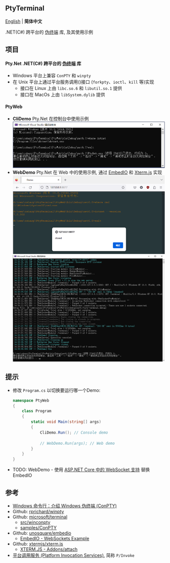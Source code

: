 ## PtyTerminal

[English](./README.md) | **简体中文**

.NET(C#) 跨平台的 [伪终端](https://baike.baidu.com/item/%E4%BC%AA%E7%BB%88%E7%AB%AF/6247439) 库, 及其使用示例

## 项目
#### **Pty.Net** .NET(C#) 跨平台的 [伪终端](https://baike.baidu.com/item/%E4%BC%AA%E7%BB%88%E7%AB%AF/6247439) 库
- Windows 平台上兼容 `ConPTY` 和 `winpty`
- 在 Unix 平台上通过平台服务调用()接口 (`forkpty`、`ioctl`、`kill` 等)实现
    - 接口在 Linux 上由 `libc.so.6` 和 `libutil.so.1` 提供
    - 接口在 MacOs 上由 `libSystem.dylib` 提供
#### **PtyWeb**
- **CliDemo** Pty.Net 在控制台中使用示例
![console-demo.png](./assets/console-demo.png)
- **WebDemo** Pty.Net 在 Web 中的使用示例, 通过 [EmbedIO](https://github.com/unosquare/embedio) 和 [Xterm.js](https://github.com/xtermjs/xterm.js/) 实现
![web-demo-01.png](./assets/web-demo-01.png)
![web-demo-02.png](./assets/web-demo-02.png)

## 提示
- 修改 `Program.cs` 以切换要运行哪一个Demo:
    ```csharp
    namespace PtyWeb
    {
        class Program
        {
            static void Main(string[] args)
            {
                CliDemo.Run(); // Console demo

                // WebDemo.Run(args); // Web demo
            }
        }
    }
    ```
- TODO: WebDemo - 使用 [ASP.NET Core 中的 WebSocket 支持](https://learn.microsoft.com/zh-cn/aspnet/core/fundamentals/websockets) 替换 EmbedIO

## 参考
- [Windows 命令行：介绍 Windows 伪终端 (ConPTY)](https://devblogs.microsoft.com/commandline/windows-command-line-introducing-the-windows-pseudo-console-conpty/)
- Github: [rprichard/winpty](https://github.com/rprichard/winpty)
- Github: [microsoft/terminal](https://github.com/microsoft/terminal)
    - [src/winconpty](https://github.com/microsoft/terminal/tree/main/src/winconpty)
    - [samples/ConPTY](https://github.com/microsoft/terminal/tree/main/samples/ConPTY)
- Github: [unosquare/embedio](https://github.com/unosquare/embedio)
    - [EmbedIO - WebSockets Example](https://unosquare.github.io/embedio/#websockets-example)
- Github: [xtermjs/xterm.js](https://github.com/xtermjs/xterm.js)
    - [XTERM.JS - Addons/attach](https://xtermjs.org/docs/api/addons/attach/)
- [平台调用服务 (Platform Invocation Services)](https://learn.microsoft.com/en-us/dotnet/standard/native-interop/pinvoke), 简称 `P/Invoke`
